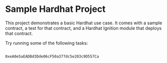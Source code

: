 # Sample Hardhat Project

This project demonstrates a basic Hardhat use case. It comes with a sample contract, a test for that contract, and a Hardhat Ignition module that deploys that contract.

Try running some of the following tasks:

```shell

0xeA0e5aEADBd3Dde06cF50a377dc5e203c9D557Ca
```
